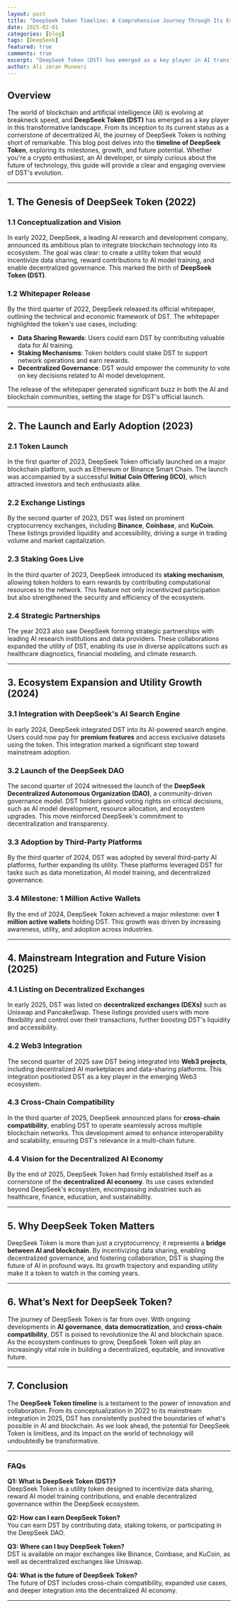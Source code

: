 ```yaml
---
layout: post
title: "DeepSeek Token Timeline: A Comprehensive Journey Through Its Evolution"
date: 2025-02-01
categories: [blog]
tags: [DeepSeek]
featured: true
comments: true
excerpt: "DeepSeek Token (DST) has emerged as a key player in AI transformative landscape."
author: Ali imran Muneeri
---
```


## Overview

The world of blockchain and artificial intelligence (AI) is evolving at breakneck speed, and **DeepSeek Token (DST)** has emerged as a key player in this transformative landscape. From its inception to its current status as a cornerstone of decentralized AI, the journey of DeepSeek Token is nothing short of remarkable. This blog post delves into the **timeline of DeepSeek Token**, exploring its milestones, growth, and future potential. Whether you're a crypto enthusiast, an AI developer, or simply curious about the future of technology, this guide will provide a clear and engaging overview of DST's evolution.

---

## **1. The Genesis of DeepSeek Token (2022)**

### **1.1 Conceptualization and Vision**

In early 2022, DeepSeek, a leading AI research and development company, announced its ambitious plan to integrate blockchain technology into its ecosystem. The goal was clear: to create a utility token that would incentivize data sharing, reward contributions to AI model training, and enable decentralized governance. This marked the birth of **DeepSeek Token (DST)**.

### **1.2 Whitepaper Release**

By the third quarter of 2022, DeepSeek released its official whitepaper, outlining the technical and economic framework of DST. The whitepaper highlighted the token's use cases, including:

- **Data Sharing Rewards**: Users could earn DST by contributing valuable data for AI training.
- **Staking Mechanisms**: Token holders could stake DST to support network operations and earn rewards.
- **Decentralized Governance**: DST would empower the community to vote on key decisions related to AI model development.

The release of the whitepaper generated significant buzz in both the AI and blockchain communities, setting the stage for DST's official launch.

---

## **2. The Launch and Early Adoption (2023)**

### **2.1 Token Launch**

In the first quarter of 2023, DeepSeek Token officially launched on a major blockchain platform, such as Ethereum or Binance Smart Chain. The launch was accompanied by a successful **Initial Coin Offering (ICO)**, which attracted investors and tech enthusiasts alike.

### **2.2 Exchange Listings**

By the second quarter of 2023, DST was listed on prominent cryptocurrency exchanges, including **Binance**, **Coinbase**, and **KuCoin**. These listings provided liquidity and accessibility, driving a surge in trading volume and market capitalization.

### **2.3 Staking Goes Live**

In the third quarter of 2023, DeepSeek introduced its **staking mechanism**, allowing token holders to earn rewards by contributing computational resources to the network. This feature not only incentivized participation but also strengthened the security and efficiency of the ecosystem.

### **2.4 Strategic Partnerships**

The year 2023 also saw DeepSeek forming strategic partnerships with leading AI research institutions and data providers. These collaborations expanded the utility of DST, enabling its use in diverse applications such as healthcare diagnostics, financial modeling, and climate research.

---

## **3. Ecosystem Expansion and Utility Growth (2024)**

### **3.1 Integration with DeepSeek's AI Search Engine**

In early 2024, DeepSeek integrated DST into its AI-powered search engine. Users could now pay for **premium features** and access exclusive datasets using the token. This integration marked a significant step toward mainstream adoption.

### **3.2 Launch of the DeepSeek DAO**

The second quarter of 2024 witnessed the launch of the **DeepSeek Decentralized Autonomous Organization (DAO)**, a community-driven governance model. DST holders gained voting rights on critical decisions, such as AI model development, resource allocation, and ecosystem upgrades. This move reinforced DeepSeek's commitment to decentralization and transparency.

### **3.3 Adoption by Third-Party Platforms**

By the third quarter of 2024, DST was adopted by several third-party AI platforms, further expanding its utility. These platforms leveraged DST for tasks such as data monetization, AI model training, and decentralized governance.

### **3.4 Milestone: 1 Million Active Wallets**

By the end of 2024, DeepSeek Token achieved a major milestone: over **1 million active wallets** holding DST. This growth was driven by increasing awareness, utility, and adoption across industries.

---

## **4. Mainstream Integration and Future Vision (2025)**

### **4.1 Listing on Decentralized Exchanges**

In early 2025, DST was listed on **decentralized exchanges (DEXs)** such as Uniswap and PancakeSwap. These listings provided users with more flexibility and control over their transactions, further boosting DST's liquidity and accessibility.

### **4.2 Web3 Integration**

The second quarter of 2025 saw DST being integrated into **Web3 projects**, including decentralized AI marketplaces and data-sharing platforms. This integration positioned DST as a key player in the emerging Web3 ecosystem.

### **4.3 Cross-Chain Compatibility**

In the third quarter of 2025, DeepSeek announced plans for **cross-chain compatibility**, enabling DST to operate seamlessly across multiple blockchain networks. This development aimed to enhance interoperability and scalability, ensuring DST's relevance in a multi-chain future.

### **4.4 Vision for the Decentralized AI Economy**

By the end of 2025, DeepSeek Token had firmly established itself as a cornerstone of the **decentralized AI economy**. Its use cases extended beyond DeepSeek's ecosystem, encompassing industries such as healthcare, finance, education, and sustainability.

---

## **5. Why DeepSeek Token Matters**

DeepSeek Token is more than just a cryptocurrency; it represents a **bridge between AI and blockchain**. By incentivizing data sharing, enabling decentralized governance, and fostering collaboration, DST is shaping the future of AI in profound ways. Its growth trajectory and expanding utility make it a token to watch in the coming years.

---

## **6. What’s Next for DeepSeek Token?**

The journey of DeepSeek Token is far from over. With ongoing developments in **AI governance**, **data democratization**, and **cross-chain compatibility**, DST is poised to revolutionize the AI and blockchain space. As the ecosystem continues to grow, DeepSeek Token will play an increasingly vital role in building a decentralized, equitable, and innovative future.

---

## **7. Conclusion**

The **DeepSeek Token timeline** is a testament to the power of innovation and collaboration. From its conceptualization in 2022 to its mainstream integration in 2025, DST has consistently pushed the boundaries of what's possible in AI and blockchain. As we look ahead, the potential for DeepSeek Token is limitless, and its impact on the world of technology will undoubtedly be transformative.

---

### **FAQs**

**Q1: What is DeepSeek Token (DST)?**  
DeepSeek Token is a utility token designed to incentivize data sharing, reward AI model training contributions, and enable decentralized governance within the DeepSeek ecosystem.

**Q2: How can I earn DeepSeek Token?**  
You can earn DST by contributing data, staking tokens, or participating in the DeepSeek DAO.

**Q3: Where can I buy DeepSeek Token?**  
DST is available on major exchanges like Binance, Coinbase, and KuCoin, as well as decentralized exchanges like Uniswap.

**Q4: What is the future of DeepSeek Token?**  
The future of DST includes cross-chain compatibility, expanded use cases, and deeper integration into the decentralized AI economy.

---
